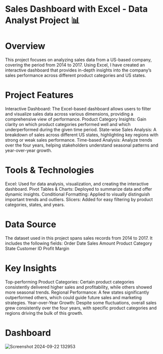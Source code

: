 # Sales Dashboard with Excel - Data Analyst Project 📊
# Overview
This project focuses on analyzing sales data from a US-based company, covering the period from 2014 to 2017. Using Excel, I have created an interactive dashboard that provides in-depth insights into the company’s sales performance across different product categories and US states.

# Project Features
Interactive Dashboard: The Excel-based dashboard allows users to filter and visualize sales data across various dimensions, providing a comprehensive view of performance.
Product Category Insights: Gain clarity on which product categories performed well and which underperformed during the given time period.
State-wise Sales Analysis: A breakdown of sales across different US states, highlighting key regions with strong or weak sales performance.
Time-based Analysis: Analyze trends over the four years, helping stakeholders understand seasonal patterns and year-over-year growth.

# Tools & Technologies
Excel: Used for data analysis, visualization, and creating the interactive dashboard.
Pivot Tables & Charts: Deployed to summarize data and offer dynamic insights.
Conditional Formatting: Applied to visually distinguish important trends and outliers.
Slicers: Added for easy filtering by product categories, states, and years.

# Data Source
The dataset used in this project spans sales records from 2014 to 2017. It includes the following fields:
Order Date
Sales Amount
Product Category
State
Customer ID
Profit Margin

# Key Insights
Top-performing Product Categories: Certain product categories consistently delivered higher sales and profitability, while others showed more seasonal trends.
Regional Performance: A few states significantly outperformed others, which could guide future sales and marketing strategies.
Year-over-Year Growth: Despite some fluctuations, overall sales grew consistently over the four years, with specific product categories and regions driving the bulk of this growth.

# Dashboard
![Screenshot 2024-09-22 132953](https://github.com/user-attachments/assets/e9c75429-af51-4eca-b2b0-4608f8704582)

